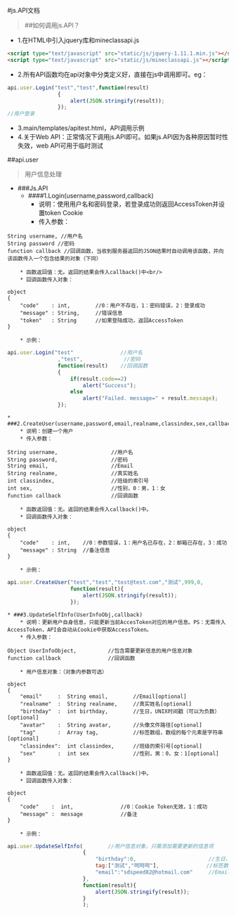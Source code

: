 #js.API文档
>##如何调用js.API？
* 1.在HTML中引入jquery库和mineclassapi.js
```html
<script type="text/javascript" src="static/js/jquery-1.11.1.min.js"></script>
<script type="text/javascript" src="static/js/mineclassapi.js"></script>
```
* 2.所有API函数均在api对象中分类定义好，直接在js中调用即可。eg：
```javascript
api.user.Login("test","test",function(result)
    			{
					alert(JSON.stringify(result));
				});
//用户登录
```
* 3.main/templates/apitest.html，API调用示例
* 4.关于Web API：正常情况下调用js.API即可。如果js.API因为各种原因暂时性失效，web API可用于临时测试

##api.user
>用户信息处理

* ###Js.API
    * ####1.Login(username,password,callback)
        * 说明：使用用户名和密码登录，若登录成功则返回AccessToken并设置token Cookie<br/>
        * 传入参数：
```
String username, //用户名
String password //密码
function callback //回调函数，当收到服务器返回的JSON结果时自动调用该函数，并向该函数传入一个包含结果的对象（下同）
```
        * 函数返回值：无。返回的结果会传入callback()中<br/>
        * 回调函数传入对象：
```
object
{
	"code"    : int,	 	//0：用户不存在，1：密码错误，2：登录成功
	"message" : String,  	//错误信息
	"token"   : String    	//如果登陆成功，返回AccessToken
}
```
        * 示例：
```javascript
api.user.Login("test"               //用户名
                ,"test",             //密码
                function(result)    //回调函数
    			{
					if(result.code==2)
                        alert("Success");
                    else
                        alert("Failed. message=" + result.message);
				});
```
    * ###2.CreateUser(username,password,email,realname,classindex,sex,callback)
        * 说明：创建一个用户
        * 传入参数：
```
String username,                 //用户名
String password,                 //密码
String email,                    //Email
String realname,                 //真实姓名
int classindex,                  //班级的索引号
int sex,                         //性别，0：男，1：女
function callback                //回调函数
```
        * 函数返回值：无。返回的结果会传入callback()中。
        * 回调函数传入对象：
```
object
{
	"code"    : int, 	//0：参数错误，1：用户名已存在，2：邮箱已存在，3：成功
	"message" : String  //备注信息
}
```
        * 示例：
```javascript
api.user.CreateUser("test","test","test@test.com","测试",999,0,
                    function(result){
                    	alert(JSON.stringify(result));
                    });
```
    * ###3.UpdateSelfInfo(UserInfoObj,callback)
        * 说明：更新用户自身信息，只能更新当前AccesToken对应的用户信息。PS：无需传入AccessToken，API会自动从Cookie中获取AccessToken。
        * 传入参数：
```
Object UserInfoObject,			//包含需要更新信息的用户信息对象
function callback				//回调函数
```
		* 用户信息对象：（对象内参数可选）
```
object
{
	"email"		:  String email,		//Email[optional]
	"realname"	:  String realname,	    //真实姓名[optional]
	"birthday"  :  int birthday,		//生日，UNIX时间戳（可以为负数）[optional]
	"avatar"    :  String avatar,		//头像文件路径[optional]
	"tag"       :  Array tag,			//标签数组，数组的每个元素是字符串[optional]
	"classindex":  int classindex,		//班级的索引号[optional]
	"sex"       :  int sex				//性别，男：0，女：1[optional]
}
```
		* 函数返回值：无。返回的结果会传入callback()中。
		* 回调函数传入对象：
```
object
{
	"code"    :  int,				//0：Cookie Token无效，1：成功
	"message" :  message			//备注
}
```
		* 示例：
```javascript
api.user.UpdateSelfInfo(		//用户信息对象，只需添加需要更新的信息项
						{
							"birthday":0,						//生日，UNIX时间戳，支持负数
							tag:["测试","呵呵呵"],				//标签数组
							"email":"sdspeed82@hotmail.com"		//Email
						},
						function(result){
							alert(JSON.stringify(result));
						}
						);
```